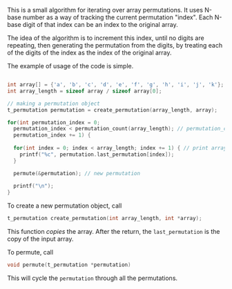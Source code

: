 
This is a small algorithm for iterating over array permutations. It uses N-base number as a way of tracking the current permutation "index". Each N-base digit of that index can be an index to the original array. 

The idea of the algorithm is to increment this index, until no digits are repeating, then generating the permutation from the digits, by treating each of the digits of the index as the index of the original array.

The example of usage of the code is simple.

```c

int array[] = {'a', 'b', 'c', 'd', 'e', 'f', 'g', 'h', 'i', 'j', 'k'}; // your array
int array_length = sizeof array / sizeof array[0];

// making a permutation object  
t_permutation permutation = create_permutation(array_length, array);

for(int permutation_index = 0; 
  permutation_index < permutation_count(array_length); // permutation_count is array_length factorial
  permutation_index += 1) {
    
  for(int index = 0; index < array_length; index += 1) { // print array
    printf("%c", permutation.last_permutation[index]);
  }

  permute(&permutation); // new permutation
    
  printf("\n");
}
```

To create a new permutation object, call
```c
t_permutation create_permutation(int array_length, int *array);
```

This function *copies* the array. After the return, the `last_permutation` is the copy of the input array.

To permute, call
```c
void permute(t_permutation *permutation)
```

This will cycle the `permutation` through all the permutations.